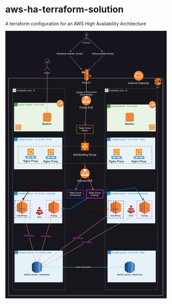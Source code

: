# aws-ha-terraform-solution
A terraform configuration for an AWS High Availability Architecture

![Alt text](image-1.png)